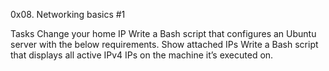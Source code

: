 0x08. Networking basics #1

Tasks
Change your home IP Write a Bash script that configures an Ubuntu server with the below requirements.
Show attached IPs Write a Bash script that displays all active IPv4 IPs on the machine it’s executed on.
